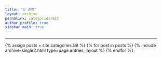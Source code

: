 ```yaml
---
title: "깃 관련"
layout: archive
permalink: categories/Git
author_profile: true
sidebar_main: true
---
```

<!-- 공백이 포함되어 있는 카테고리 이름의 경우 site.categories.['a b c'] 이런식으로! -->

***
{% assign posts = site.categories.Git %}
{% for post in posts %} {% include archive-single2.html type=page.entries_layout %} {% endfor %}
